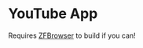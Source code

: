
# YouTube App
 
Requires [ZFBrowser](https://assetstore.unity.com/packages/tools/gui/embedded-browser-55459) to build if you can!
